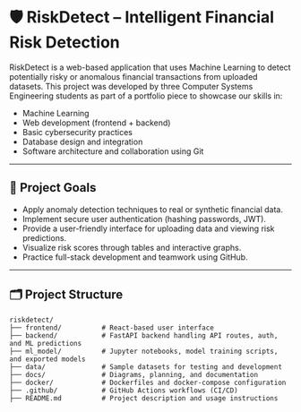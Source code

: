 # 🛡️ RiskDetect – Intelligent Financial Risk Detection

RiskDetect is a web-based application that uses Machine Learning to detect potentially risky or anomalous financial transactions from uploaded datasets. This project was developed by three Computer Systems Engineering students as part of a portfolio piece to showcase our skills in:

- Machine Learning
- Web development (frontend + backend)
- Basic cybersecurity practices
- Database design and integration
- Software architecture and collaboration using Git

---

## 🎯 Project Goals

- Apply anomaly detection techniques to real or synthetic financial data.
- Implement secure user authentication (hashing passwords, JWT).
- Provide a user-friendly interface for uploading data and viewing risk predictions.
- Visualize risk scores through tables and interactive graphs.
- Practice full-stack development and teamwork using GitHub.

---

## 🗂️ Project Structure

```plaintext
riskdetect/
├── frontend/          # React-based user interface
├── backend/           # FastAPI backend handling API routes, auth, and ML predictions
├── ml_model/          # Jupyter notebooks, model training scripts, and exported models
├── data/              # Sample datasets for testing and development
├── docs/              # Diagrams, planning, and documentation
├── docker/            # Dockerfiles and docker-compose configuration
├── .github/           # GitHub Actions workflows (CI/CD)
├── README.md          # Project description and usage instructions
